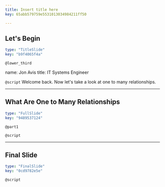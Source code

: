 ```yaml
---
title: Insert title here
key: 65abb579759e5531013034984211ff50

---
```

## Let's Begin

```yaml
type: "TitleSlide"
key: "b9f4065f4a"
```

`@lower_third`

name: Jon Avis
title: IT Systems Engineer


`@script`
Welcome back. Now let's take a look at one to many relationships.


---
## What Are One to Many Relationships

```yaml
type: "FullSlide"
key: "9489537124"
```

`@part1`



`@script`



---
## Final Slide

```yaml
type: "FinalSlide"
key: "0cd9782e5e"
```

`@script`


